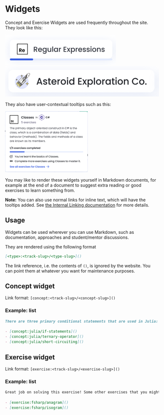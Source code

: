 # Widgets

Concept and Exercise Widgets are used frequently throughout the site.
They look like this:

<img src="../../.imgs/concept-widget.png" height="100">
<img src="../../.imgs/exercise-widget.png" height="100">

They also have user-contextual tooltips such as this:

<img src="../../.imgs/concept-tooltip.png" height="200">

You may like to render these widgets yourself in Markdown documents, for example at the end of a document to suggest extra reading or good exercises to learn something from.

**Note:** You can also use normal links for inline text, which will have the tooltips added. See [the Internal Linking documentation](/docs/building/markdown/internal-linking) for more details.

## Usage

Widgets can be used wherever you can use Markdown, such as documentation, approaches and student/mentor discussions.

They are rendered using the following format

```md
[<type>:<track-slug>/<type-slug>]()
```

The link reference, i.e. the contents of `()`, is ignored by the website. You can point them at whatever you want for maintenance purposes.

## Concept widget

Link format: `[concept:<track-slug>/<concept-slug>]()`

### Example: list

```markdown
There are three primary conditional statements that are used in Julia:

- [concept:julia/if-statements]()
- [concept:julia/ternary-operator]()
- [concept:julia/short-circuiting]()
```

## Exercise widget

Link format: `[exercise:<track-slug>/<exercise-slug>]()`

### Example: list

```markdown
Great job on solving this exercise! Some other exercises that you might also like to try:

- [exercise:fsharp/anagram]()
- [exercise:fsharp/isogram]()
```
